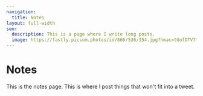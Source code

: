 ```yaml
---
navigation:
  title: Notes
layout: full-width
seo:
  description: This is a page where I write long posts.
  image: https://fastly.picsum.photos/id/866/536/354.jpg?hmac=tGofDTV7tl2rprappPzKFiZ9vDh5MKj39oa2D--gqhA
---
```


# Notes

This is the notes page. This is where I post things that won't fit into a tweet.